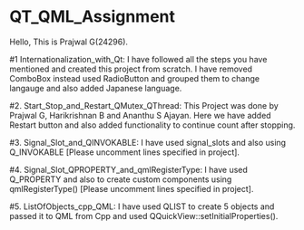 # QT_QML_Assignment

Hello, This is Prajwal G(24296).

#1 Internationalization_with_Qt:
    I have followed all the steps you have mentioned and created this project from scratch.
    I have removed ComboBox instead used RadioButton and grouped them to change langauge and also added Japanese language.
    
#2. Start_Stop_and_Restart_QMutex_QThread:
    This Project was done by Prajwal G, Harikrishnan B and Ananthu S Ajayan.
    Here we have added Restart button and also added functionality to continue count after stopping.
    
#3. Signal_Slot_and_QINVOKABLE:
    I have used signal_slots and also using Q_INVOKABLE [Please uncomment lines specified in project].
   
#4. Signal_Slot_QPROPERTY_and_qmlRegisterType:
    I have used Q_PROPERTY and also to create custom components using qmlRegisterType() [Please uncomment lines specified in project].

#5. ListOfObjects_cpp_QML:
    I have used QLIST to create 5 objects and passed it to QML from Cpp and used QQuickView::setInitialProperties().
    

    
    
